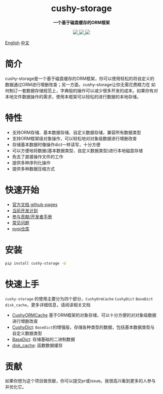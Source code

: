 <h1 align="center">
    cushy-storage
</h1>
<p align="center">
  <strong>一个基于磁盘缓存的ORM框架</strong>
</p>

<p align="center">
    <a target="_blank" href="">
        <img src="https://img.shields.io/badge/License-Apache%202.0-blue.svg?label=license" />
    </a>
    <a target="_blank" href=''>
        <img src="https://static.pepy.tech/personalized-badge/cushy-storage?period=total&units=international_system&left_color=grey&right_color=blue&left_text=Downloads/Total"/>
   </a>
    <a target="_blank" href=''>
        <img src="https://static.pepy.tech/personalized-badge/cushy-storage?period=month&units=international_system&left_color=grey&right_color=blue&left_text=Downloads/Week"/>
   </a>
</p>

[English](/README.md) [中文](/README_zh.md)

# 简介

cushy-storage是一个基于磁盘缓存的ORM框架，你可以使用轻松的将自定义的数据通过ORM进行增删改查；另一方面，cushy-storage让你无需花费精力在
如何制订一套数据存储规范上，字典般的操作可以减少很多开发的成本。如果你有对本地文件数据操作的需求，使用本框架可以轻松的进行数据的本地存储。

# 特性

- 支持ORM存储、基本数据存储、自定义数据存储，兼容所有数据类型
- 支持ORM框架级对象操作，可以轻松地对对象级数据进行增删改查
- 存储基本数据时像操作dict一样读写，十分方便
- 可以方便地将数据(基本数据类型、自定义数据类型)进行本地磁盘存储
- 免去了直接操作文件的工作
- 提供多种序列化操作
- 提供多种数据压缩方式

# 快速开始

- [官方文档 github-pages](https://undertone0809.github.io/cushy-storage/#/)
- [当前开发计划](https://undertone0809.github.io/cushy-storage/#/plan)
- [参与贡献/开发者手册](https://undertone0809.github.io/cushy-storage/#/contribution)
- [常见问题](https://undertone0809.github.io/cushy-storage/#/qa)
- [pypi仓库](https://pypi.org/project/cushy-storage/)

# 安装

```bash
pip install cushy-storage -U
```

# 快速上手

`cushy-storage` 的使用主要分为四个部分，`CushyOrmCache` `CushyDict` `BaseDict` `disk_cache`，更多详细信息，请阅读相关文档

- [CushyORMCache](https://undertone0809.github.io/cushy-storage/#/cushy-orm-cache?id=cushyormcache)
  基于ORM框架的对象存储，可以十分方便的对对象级数据进行增删改查
- [CushyDict](https://undertone0809.github.io/cushy-storage/#/cushy-dict): `BaseDict`的增强版，存储各种类型的数据，包括基本数据类型与自定义数据类型
- [BaseDict](https://undertone0809.github.io/cushy-storage/#/base-dict): 存储基础的二进制数据
- [disk_cache](https://undertone0809.github.io/cushy-storage/#/disk-cache): 函数数据缓存

# 贡献

如果你想为这个项目做贡献，你可以提交pr或issue。我很高兴看到更多的人参与并优化它。
